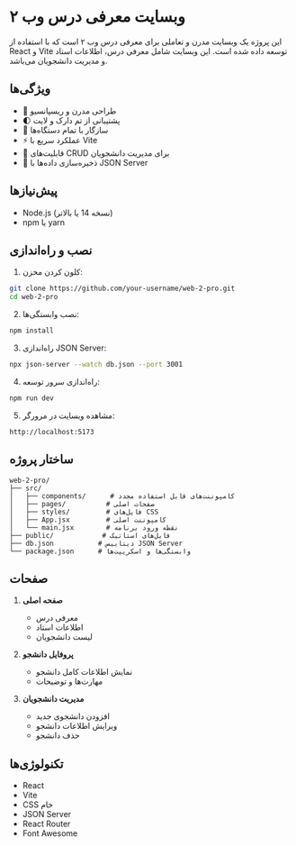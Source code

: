 # وبسایت معرفی درس وب ۲

این پروژه یک وبسایت مدرن و تعاملی برای معرفی درس وب ۲ است که با استفاده از React و Vite توسعه داده شده است. این وبسایت شامل معرفی درس، اطلاعات استاد و مدیریت دانشجویان می‌باشد.

## ویژگی‌ها

- 🎨 طراحی مدرن و ریسپانسیو
- 🌓 پشتیبانی از تم دارک و لایت
- 📱 سازگار با تمام دستگاه‌ها
- ⚡ عملکرد سریع با Vite
- 🔄 قابلیت‌های CRUD برای مدیریت دانشجویان
- 💾 ذخیره‌سازی داده‌ها با JSON Server

## پیش‌نیازها

- Node.js (نسخه 14 یا بالاتر)
- npm یا yarn

## نصب و راه‌اندازی

1. کلون کردن مخزن:
```bash
git clone https://github.com/your-username/web-2-pro.git
cd web-2-pro
```

2. نصب وابستگی‌ها:
```bash
npm install
```

3. راه‌اندازی JSON Server:
```bash
npx json-server --watch db.json --port 3001
```

4. راه‌اندازی سرور توسعه:
```bash
npm run dev
```

5. مشاهده وبسایت در مرورگر:
```
http://localhost:5173
```

## ساختار پروژه

```
web-2-pro/
├── src/
│   ├── components/      # کامپوننت‌های قابل استفاده مجدد
│   ├── pages/          # صفحات اصلی
│   ├── styles/         # فایل‌های CSS
│   ├── App.jsx         # کامپوننت اصلی
│   └── main.jsx        # نقطه ورود برنامه
├── public/            # فایل‌های استاتیک
├── db.json           # دیتابیس JSON Server
└── package.json      # وابستگی‌ها و اسکریپت‌ها
```

## صفحات

1. **صفحه اصلی**
   - معرفی درس
   - اطلاعات استاد
   - لیست دانشجویان

2. **پروفایل دانشجو**
   - نمایش اطلاعات کامل دانشجو
   - مهارت‌ها و توضیحات

3. **مدیریت دانشجویان**
   - افزودن دانشجوی جدید
   - ویرایش اطلاعات دانشجو
   - حذف دانشجو

## تکنولوژی‌ها

- React
- Vite
- CSS خام
- JSON Server
- React Router
- Font Awesome
